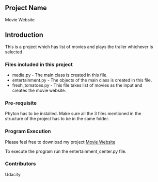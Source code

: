 ## Project Name
Movie Website

## Introduction
This is a project  which has list of movies and plays the trailer whichever is selected .

### Files included in this project 
* media.py - The main class is created in this file.
* entertainment.py  - The objects of the main class is created in this file.
* fresh_tomatoes.py - This file takes list of movies as the input and creates the movie website. 

### Pre-requisite
Phyton has to be installed.
Make sure all the 3 files mentioned  in the structure of the project has to be in the same folder.


### Program Execution
Please feel free to download my project [Movie Website](https://github.com/Vinaykmr93/ud036_StarterCode.git)

To execute the program run the entertainment_center.py file.


### Contributors
Udacity
